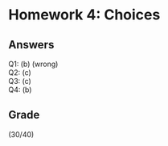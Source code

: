 # Homework 4: Choices

## Answers

Q1: (b) (wrong)    
Q2: (c)   
Q3: (c)  
Q4: (b)   

## Grade

(30/40)